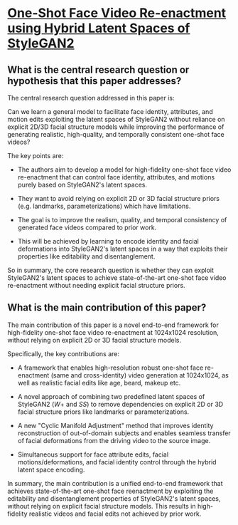 # [One-Shot Face Video Re-enactment using Hybrid Latent Spaces of StyleGAN2](https://arxiv.org/abs/2302.07848)

## What is the central research question or hypothesis that this paper addresses?

 The central research question addressed in this paper is: 

Can we learn a general model to facilitate face identity, attributes, and motion edits exploiting the latent spaces of StyleGAN2 without reliance on explicit 2D/3D facial structure models while improving the performance of generating realistic, high-quality, and temporally consistent one-shot face videos?

The key points are:

- The authors aim to develop a model for high-fidelity one-shot face video re-enactment that can control face identity, attributes, and motions purely based on StyleGAN2's latent spaces. 

- They want to avoid relying on explicit 2D or 3D facial structure priors (e.g. landmarks, parameterizations) which have limitations.

- The goal is to improve the realism, quality, and temporal consistency of generated face videos compared to prior work. 

- This will be achieved by learning to encode identity and facial deformations into StyleGAN2's latent spaces in a way that exploits their properties like editability and disentanglement.

So in summary, the core research question is whether they can exploit StyleGAN2's latent spaces to achieve state-of-the-art one-shot face video re-enactment without needing explicit facial structure priors.


## What is the main contribution of this paper?

 The main contribution of this paper is a novel end-to-end framework for high-fidelity one-shot face video re-enactment at 1024x1024 resolution, without relying on explicit 2D or 3D facial structure models. 

Specifically, the key contributions are:

- A framework that enables high-resolution robust one-shot face re-enactment (same and cross-identity) video generation at 1024x1024, as well as realistic facial edits like age, beard, makeup etc.

- A novel approach of combining two predefined latent spaces of StyleGAN2 ($W+$ and $SS$) to remove dependencies on explicit 2D or 3D facial structure priors like landmarks or parameterizations. 

- A new "Cyclic Manifold Adjustment" method that improves identity reconstruction of out-of-domain subjects and enables seamless transfer of facial deformations from the driving video to the source image.

- Simultaneous support for face attribute edits, facial motions/deformations, and facial identity control through the hybrid latent space encoding. 

In summary, the main contribution is a unified end-to-end framework that achieves state-of-the-art one-shot face reenactment by exploiting the editability and disentanglement properties of StyleGAN2's latent spaces, without relying on explicit facial structure models. This results in high-fidelity realistic videos and facial edits not achieved by prior work.
